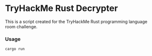 # TryHackMe Rust Decrypter
This is a script created for the TryHackMe Rust programming language room challenge.

### Usage
```bash
cargo run
```
